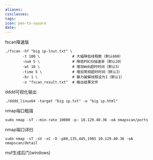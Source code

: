 ```yaml
---
aliases:
cssclasses:
tags:
icon: pen-to-square
date:
---
```

fscan降速版
```fscan
./fscan -hf "big ip-lnut.txt" \
        -t 100 \               # 大幅降低线程数（默认600）
        -num 5 \               # 降低POC扫描速率（默认20）
        -wt 10 \               # 增加Web超时时间（默认5）
        -time 5 \              # 增加常规超时时间（默认3）
        -br 1 \                # 暴力破解线程设为1（默认1）
        -o "fscan_result.txt"  # 输出结果文件
```
dddd可视化输出
```dddd
./dddd_linux64 -target "big ip.txt" -o "big ip.html"
```
nmap端口粗描
```nmap
sudo nmap -sT --min-rate 10000 -p- 10.129.40.36 -oA nmapscan/ports
```
nmap端口详扫
```nmap
sudo nmap -sT -sV -sC -O -p80,135,445,1985 10.129.40.36 -oA nmapscan/detail
```
msf生成后门(windows)
```msfconsole

```